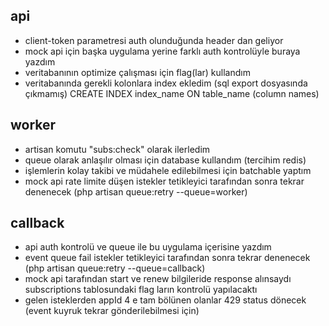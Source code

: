 ## api
- client-token parametresi auth olunduğunda header dan geliyor
- mock api için başka uygulama yerine farklı auth kontrolüyle buraya yazdım
- veritabanının optimize çalışması için flag(lar) kullandım
- veritabanında gerekli kolonlara index ekledim (sql export dosyasında çıkmamış)
  CREATE INDEX index_name ON table_name (column names) 

## worker
- artisan komutu "subs:check" olarak ilerledim
- queue olarak anlaşılır olması için database kullandım (tercihim redis)
- işlemlerin kolay takibi ve müdahele edilebilmesi için batchable yaptım
- mock api rate limite düşen istekler tetikleyici tarafından sonra tekrar denenecek (php artisan queue:retry --queue=worker)

## callback
- api auth kontrolü ve queue ile bu uygulama içerisine yazdım
- event queue fail istekler tetikleyici tarafından sonra tekrar denenecek (php artisan queue:retry --queue=callback)
- mock api tarafından start ve renew bilgileride response alınsaydı subscriptions tablosundaki flag ların kontrolü yapılacaktı
- gelen isteklerden appId 4 e tam bölünen olanlar 429 status dönecek (event kuyruk tekrar gönderilebilmesi için)